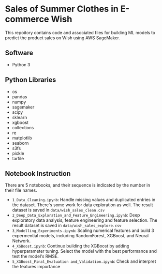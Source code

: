 # Sales of Summer Clothes in E-commerce Wish
This repoitory contains code and associated files for building ML models to predict the product sales on Wish using AWS SageMaker.

## Software
- Python 3

## Python Libraries
- os
- pandas
- numpy
- sagemaker
- scipy
- sklearn
- xgboost
- collections 
- re
- matplotlib
- seaborn
- s3fs
- pickle
- tarfile

## Notebook Instruction
There are 5 notebooks, and their sequence is indicated by the number in their file names. 
- ```1_Data_Cleaning.ipynb```: Handle missing values and duplicated entries in the dataset. There's some work for data exploration as well. 
The result dataset is saved in ```data/wish_sales_clean.csv```
- ```2_Deep_Data_Exploration_and_Feature_Engineering.ipynb```: Deep exploratory data analysis, feature engineering and feature selection. 
The result dataset is saved in ```data/wish_sales_explore.csv```
- ```3_Modelling_Experiments.ipynb```: Scaling numerical features and build 3 expermential models, including RandomForest, XGBoost, and Neural Network. 
- ```4_XGBoost.ipynb```: Continue building the XGBoost by adding hyperparameter tuning. Select the model with the best performance and test the model's RMSE. 
- ```5_XGBoost_Final_Evaluation and_Validation.ipynb```: Check and interpret the features importance
